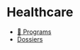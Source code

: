 # Healthcare

- [🚧 Programs](/guide/healthcare/programs/index.md)
- [Dossiers](/guide/healthcare/dossiers/index.md)
